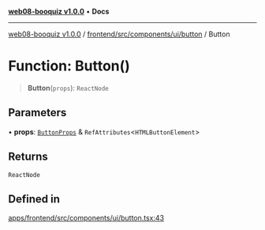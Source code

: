 [**web08-booquiz v1.0.0**](../../../../../../README.md) • **Docs**

***

[web08-booquiz v1.0.0](../../../../../../modules.md) / [frontend/src/components/ui/button](../README.md) / Button

# Function: Button()

> **Button**(`props`): `ReactNode`

## Parameters

• **props**: [`ButtonProps`](../interfaces/ButtonProps.md) & `RefAttributes`\<`HTMLButtonElement`\>

## Returns

`ReactNode`

## Defined in

[apps/frontend/src/components/ui/button.tsx:43](https://github.com/boostcampwm-2024/web08-BooQuiz/blob/070f8cd9fc8f2112d3401f93894ddd08f59e2916/apps/frontend/src/components/ui/button.tsx#L43)

